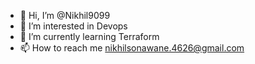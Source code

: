 - 👋 Hi, I’m @Nikhil9099
- 👀 I’m interested in Devops
- 🌱 I’m currently learning Terraform
- 📫 How to reach me nikhilsonawane.4626@gmail.com

<!---
Nikhil9099/Nikhil9099 is a ✨ special ✨ repository because its `README.md` (this file) appears on your GitHub profile.
You can click the Preview link to take a look at your changes.
--->
